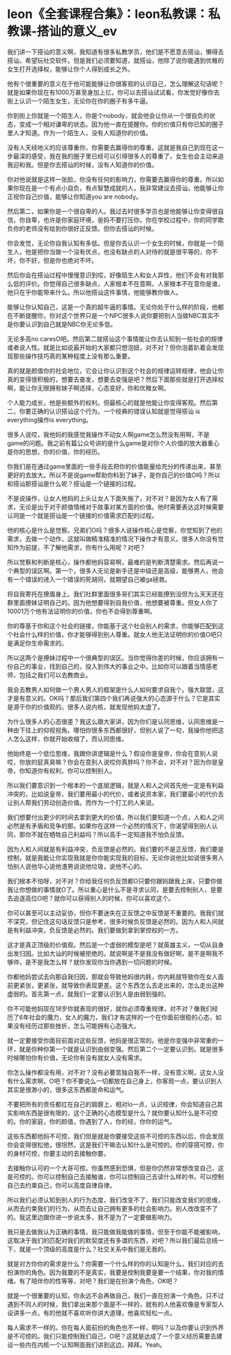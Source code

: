 # leon《全套课程合集》：leon私教课：私教课-搭讪的意义_ev

我们讲一下搭讪的意义啊，我知道有很多私教学员，他们是不愿意去搭讪，懒得去搭讪，希望玩社交软件。但是我们必须要知道，就搭讪，他除了说你能遇到优稚的女生打开选择权，能够让你个人得到成长之外。

他有个很重要的意义在于他可能能够让你很客观的认识自己，怎么理解这句话呢？就是如果你现在有1000万甚至身加上亿，你可以去搭讪试试看，你发觉好像你去街上认识一个陌生女生，无论你在你的圈子有多牛逼。

你到街上你就是一个陌生人，你是个nobody，就会他会让你从一个很自负的状态，变成一个相对谦卑的状态。因为他一直在提醒你。你的价值只有你已知的圈子里人才知道。作为一个陌生人，没有人知道你的价值。

没有人天经地义的应该尊重你，你需要去赢得你的尊重。这就是我自己到现在这一步最深的感受，我在我的圈子里已经可以引得很多人的尊重了，女生也会主动来追我迎和我。但是你去搭讪的时候，没有人知道你的价值。

你对他说就是这样一张脸，你没有任何的影响力，你需要去赢得你的尊重。所以如果你现在是一个有点小自负，有点智慧成就的人，我非常建议去搭讪，他能够让你正视你自己价值，能够让你知道you are nobody。

然后第二，如果你是一个很自卑的人。我过去时很多学员也是他能够让你变得很自信，你自卑，也许是你家庭环境，爸妈不要打压你。你在学校过程中，你的同学欺负你的老师没有给到你很好正反馈。但你去搭讪的时候。

你会发觉，无论你自我认知有多低。但是你去认识一个女生的时候，你就是一个陌生人，他是把你当做一个没有优点，也没有缺点的人对待的就是很平等的，你不坏，你不好，但是你也绝对不坏。

然后你会在搭讪过程中慢慢意识到哎，好像陌生人和女人异性，他们不会有对我那么低的评价。你觉得自己很多缺点，人家根本不在意啊，人家根本不在意你是谁，他只在乎你能带来什么。所以他搭讪这件事情，他能够教你做人。

能够让你认知自己，这是一个真的超牛逼的事情。无论你处于什么样的阶段，他都在不断提醒你，你对这个世界只是一个NPC很多人说你要把别人当做NBC其实不是你要认识到自己就是NBC你无论多低。

无论多高no caresO吧。然后第二就搭讪这个事情能让你去认知到一些社会的规律或者说人性。就是比如说最开始的大家都只想泡妞，对不对？但你泡着趴着会发现现那些操作技巧真的某种程度上没有那么重要。

真的就是颜值你的社会地位，它会让你认识到这个社会的规律运转规律，他会让你真的变得很积极的，想要去奋发，想要去变强是吧？然后下面那些就是打开选择权啊，能让你无限拥有妹子啊选择，心态变好，你和优稚女啊。

个人能力成长，他是些额外的权利。但最核心的就是他能让你变得客观。然后第二，你要正确的认识搭讪这个行为。一个经典的错误认知就是觉得搭讪 is everything操作is everything。

很多人说哎，我他妈的我感觉我操作不动女人啊game怎么然没有用啊，不是game的问题。我之前有篇公众号讲的是什么game是对你个人价值的放大器重心是你的思想，你的价值，你的经历。

你我们是在通过game里面的一些手段去把你的价值能量给充分的传递出来，甚至更好的去放大。所以不是说game帮助你料到了妹子，是你自己的价值O吗？所以和搭讪那搭讪是什么呢？搭讪是一个链接的过程。

不是说操作，让女人他妈的上头让女人下面失施了，对不对？是因为女人有了需求，无论是出于对于颜值情绪对于故事对某方面的价值。他时需要表达这时候需要认同是一个就是搭讪是一个链接的价值需求匹配的过程。

他的核心是什么是觉察。兄弟们O吗？很多人说操作核心是觉察，你觉知到了他的需求，去做一个动作，这就叫做精准精准的情况下操作才有意义。很多人你没有觉知作为前提，不了解他需求，你有什么用呢？对吧？

所以觉察和判断是核心，操作都他妈容易啊，最难的是判断清楚需求。然后再说一个典型的误区啊。第一个，很多人无论是新手还是中级还是高级，能够男人，他会有一个错误的进入一个错误的死胡同，就期望自己被ga拯救。

将自我寄托在撩眉身上。我们社群里面很多哥们其实已经能撩到没但为么天天还在群里面撩妹证明自己的。因为他想要得到自我价值，他想要被尊重。但女人你了10001万个他有法证明你的价值，你也不会得到尊重啊。

你的尊基于你和这个社会的链接，你能基于这个社会别人的需求，你能够匹配到这个社会什么样的价值，你才能够得到别人尊重。就女人他无法证明你的价值O吧只是满足你生命需求的。

所以这两个是撩妹过程中一个很典型的误区。当你觉得你差的时候，你应该拥有一份自己的事业，找到自己的，投入到伟大的事业之中。比如你可以跟着当情感老师，包括之我们可以去教商业。

我会去教男人如何做一个男人男人的框架是什么人如何要求自我个。强大联盟，这才是有意义的。OK吗？那后我们第四个我们再说强大的心态源于什么？它是其实是源于你的价值观的。很多人说内核，就发现他妈太虚了。

为什么很多人的心态很差？我这么跟大家讲，因为你们是认同思维，认同思维是一种由下往上的仰视视角。哪怕你很多东西都很好，但别人说了一句，我操你他把这人怎么这样，你就开始收缩了，而认同思维。

他始终是一个低位思维，我跟你讲逻辑是什么？假设你是皇帝，你会在意别人说哎，你放的屁真臭嘛？你会在意别人说哎你真胖吗？你不会，对不对？因为你是皇帝，你知道你有权利，你可以控制别人。

所以我们要意识到一个根本的一个底层逻辑，就是人和人之间首先他一定是有利益冲突的，比如说皇帝，我们要用最小的代价，或者说资本家，我们要最小的代价去让别人帮我们劳动创造价值。而作为一个打工的人来说。

我们想要付出更少的时间去拿到更大的价值，所以我们要知道一个点，人和人之间必然是有矛盾和竞争的那。如果你在这样一个必然的情况下，你渴望得到别人认同，那你不就在牺牲自己利益吗？所以高手一定知道我不怕负反馈。

因为人和人间就是有利益冲突，负反馈是必然的。我们要的不是正反馈，我们要是控制，就是我能让你实现我就是你你能实现我的目标，无论你说他比如说很多男人怕别人说他华心说他渣男说说他垃圾，说他不心的。

我们根本不怕呀，对不对？你给我任何负反馈都O只要你跟妈跟我上床，只要你做我让你想做的事情就O了。所以重心是什么不是寻求认同，是要去控制别人，是要去追逐高位O吧？就你可以获得别人的时候，你可以喜欢这个。

你可以甚至可以主动妥协，但你不要迷失在正反馈之中反馈是不重要的。我我们就不深究，但记住这句话反馈只是参考，很多时候负反馈是必然的。因为人和人间就是有利益冲突，负反馈是必然的。我们要做到拿到掌控权的一方。

这才是真正顶级的价值观。然后是一个虚弱的模型是吧？就英雄主义，一切从自身出发归因。比如大讪的时候被拒绝的。就说啊是不是我没有做好啊，是不是啊我不够帅，是不是我怎么样？就你发现你当你遇到一切问题的时候。

你都他妈尝试去向那自我归因，那就会导致他妈很内耗，你内耗就导致你在女人面前更紧张，更紧张，就导致你表现更差。这个东西怎么去走出来的，怎么走出这种虚弱的。首先第一点，就我们一定要认识到人是由弱到强的。

你不可能他妈现在18岁你就表现的很好，就你必须尊重规律，对不对？像我们经历了6年社会的魔力，女人的魔力，我们才有这样的一个在你面前很稳的心态，如果没有经历过那些挫折，怎么可能拥有心态强大。

就一定要接受你面目前面对这些反馈，他妈是很正常的。他是你变强中非常重的一环，就是你种你第一个就是认识到由弱变强。然后第二个一定要认识到。就是很多时候哪怕你有价值，无论你有没有就女人没有需求。

你怎么操作都没有用，对不对？没有必要苦独自我不一样，没有意义啊，这女人没有什么需求啊，O吧？你不要说么一切都放在自己身上，你客观一点，要认识到人其实是很渺小的，很多这东西都是命和运气。

不要把所有的责任都扛在自己的肩膀上，相对lo一点，认识规律，你会知道自己其实影响东西是很有限的，这个正确的心态模型是什么？就你要认知什么是不可控的。你的家庭，你的颜值，你遇到了人，你的经，你你的运气。

这些东西都他妈不可控，我们但是就是你要接受这些不可控的东西以后，你会发现你会变得很松弛，很坦然，这是我们干嘛去认知什么是可控的。你的穿搭可控，你的身材可控，你要主动的去接触你要。

去接触你认可的一个大哥可控。你虽然感到恐惧，但是你仍然非常想改变自己，这是可控的。你可以控制自己去接触谁，你可以控制自己去读什么样的书，可以控制自己去约束自己，你可以高度自律自律。

所以我们必须认知到别人的行为态度，我们改变不了，我们只能改变我们的思维，从而去约束我们的行为，从而去让自己拥有更多的社会影响力。别人改改变不了的。我这里边跟你进一步说太多，我不是为了一定要做影响力。

我只是去做我认为正确的事情，我只能做我能做的事情，但至于你能不能被影响，这取决于我们的匹配对我们的默契度还有多谓的东西，对吧？所以我们最后总结一下，就是一个顶级的高度是什么？社交关系中我们是无我的。

就是对方你你的需求是什么？你需要一个什么样的你的认知是什么，我们对应的去扮演你的角色。因为我要的不是真实，我要是控制我要是要一个结果，你对我的情绪。有了陪伴你的性等等，对吧？我们是在扮演个角色，OK吧？

就是一个很重要的认知，你永远不会再做自己，我们一直在扮演一个角色。只不过遇到不同人的时候，我们拿出来那个面是不一样的，就有的人他喜欢像是专家型人设讲多一点，有的他就不喜欢听你讲大道理，他喜欢轻松一点。

每人需求不一样的。你在每人面前扮的角色也不一样，明吗？以及你要认识到外界是不可控的。我们只能控制我们自己，O吧？这就是达成了一个意义经历需要去建设一些内在内核一个认知啊面我们讲到这边，拜拜。Yeah。


